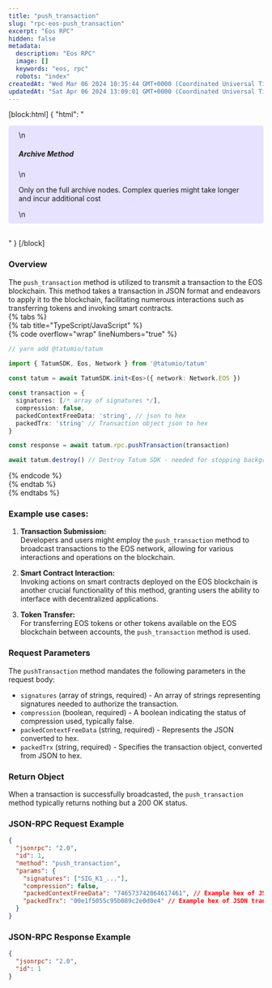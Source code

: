 ```yaml
---
title: "push_transaction"
slug: "rpc-eos-push_transaction"
excerpt: "Eos RPC"
hidden: false
metadata: 
  description: "Eos RPC"
  image: []
  keywords: "eos, rpc"
  robots: "index"
createdAt: "Wed Mar 06 2024 10:35:44 GMT+0000 (Coordinated Universal Time)"
updatedAt: "Sat Apr 06 2024 13:09:01 GMT+0000 (Coordinated Universal Time)"
---
```

[block:html]
{
  "html": "<div style="padding: 10px 20px; border-radius: 5px; background-color: #e6e2ff; margin: 0 0 30px 0;">\n  <h5>Archive Method</h5>\n  <p>Only on the full archive nodes. Complex queries might take longer and incur additional cost</p>\n</div>"
}
[/block]


### Overview

The `push_transaction` method is utilized to transmit a transaction to the EOS blockchain. This method takes a transaction in JSON format and endeavors to apply it to the blockchain, facilitating numerous interactions such as transferring tokens and invoking smart contracts.  
{% tabs %}  
{% tab title="TypeScript/JavaScript" %}  
{% code overflow="wrap" lineNumbers="true" %}

```typescript
// yarn add @tatumio/tatum

import { TatumSDK, Eos, Network } from '@tatumio/tatum'
  
const tatum = await TatumSDK.init<Eos>({ network: Network.EOS })

const transaction = { 
  signatures: [/* array of signatures */], 
  compression: false, 
  packedContextFreeData: 'string', // json to hex
  packedTrx: 'string' // Transaction object json to hex
}

const response = await tatum.rpc.pushTransaction(transaction)

await tatum.destroy() // Destroy Tatum SDK - needed for stopping background jobs
```

{% endcode %}  
{% endtab %}  
{% endtabs %}

### Example use cases:

1. **Transaction Submission:**  
   Developers and users might employ the `push_transaction` method to broadcast transactions to the EOS network, allowing for various interactions and operations on the blockchain.

2. **Smart Contract Interaction:**  
   Invoking actions on smart contracts deployed on the EOS blockchain is another crucial functionality of this method, granting users the ability to interface with decentralized applications.

3. **Token Transfer:**  
   For transferring EOS tokens or other tokens available on the EOS blockchain between accounts, the `push_transaction` method is used.

### Request Parameters

The `pushTransaction` method mandates the following parameters in the request body:

- `signatures` (array of strings, required) - An array of strings representing signatures needed to authorize the transaction.
- `compression` (boolean, required) - A boolean indicating the status of compression used, typically false.
- `packedContextFreeData` (string, required) - Represents the JSON converted to hex.
- `packedTrx` (string, required) - Specifies the transaction object, converted from JSON to hex.

### Return Object

When a transaction is successfully broadcasted, the `push_transaction` method typically returns nothing but a 200 OK status.

### JSON-RPC Request Example

```json
{
  "jsonrpc": "2.0",
  "id": 1,
  "method": "push_transaction",
  "params": {
    "signatures": ["SIG_K1_..."],
    "compression": false,
    "packedContextFreeData": "746573742064617461", // Example hex of JSON data
    "packedTrx": "00e1f5055c95b089c2e0d0e4" // Example hex of JSON transaction object
  }
}
```

### JSON-RPC Response Example

```json
{
  "jsonrpc": "2.0",
  "id": 1
}
```
